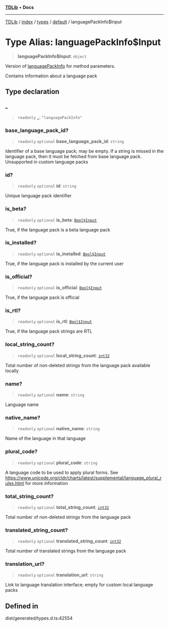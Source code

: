 [**TDLib**](../../../../../../README.md) • **Docs**

***

[TDLib](../../../../../../modules.md) / [index](../../../../../README.md) / [types](../../../README.md) / [default](../README.md) / languagePackInfo$Input

# Type Alias: languagePackInfo$Input

> **languagePackInfo$Input**: `object`

Version of [languagePackInfo](languagePackInfo.md) for method parameters.

Contains information about a language pack

## Type declaration

### \_

> `readonly` **\_**: `"languagePackInfo"`

### base\_language\_pack\_id?

> `readonly` `optional` **base\_language\_pack\_id**: `string`

Identifier of a base language pack; may be empty. If a string is missed in the language pack, then it must be fetched from base language pack. Unsupported in custom language packs

### id?

> `readonly` `optional` **id**: `string`

Unique language pack identifier

### is\_beta?

> `readonly` `optional` **is\_beta**: [`Bool$Input`](Bool$Input.md)

True, if the language pack is a beta language pack

### is\_installed?

> `readonly` `optional` **is\_installed**: [`Bool$Input`](Bool$Input.md)

True, if the language pack is installed by the current user

### is\_official?

> `readonly` `optional` **is\_official**: [`Bool$Input`](Bool$Input.md)

True, if the language pack is official

### is\_rtl?

> `readonly` `optional` **is\_rtl**: [`Bool$Input`](Bool$Input.md)

True, if the language pack strings are RTL

### local\_string\_count?

> `readonly` `optional` **local\_string\_count**: [`int32`](int32.md)

Total number of non-deleted strings from the language pack available locally

### name?

> `readonly` `optional` **name**: `string`

Language name

### native\_name?

> `readonly` `optional` **native\_name**: `string`

Name of the language in that language

### plural\_code?

> `readonly` `optional` **plural\_code**: `string`

A language code to be used to apply plural forms. See https://www.unicode.org/cldr/charts/latest/supplemental/language_plural_rules.html for more information

### total\_string\_count?

> `readonly` `optional` **total\_string\_count**: [`int32`](int32.md)

Total number of non-deleted strings from the language pack

### translated\_string\_count?

> `readonly` `optional` **translated\_string\_count**: [`int32`](int32.md)

Total number of translated strings from the language pack

### translation\_url?

> `readonly` `optional` **translation\_url**: `string`

Link to language translation interface; empty for custom local language packs

## Defined in

dist/generated/types.d.ts:42554
